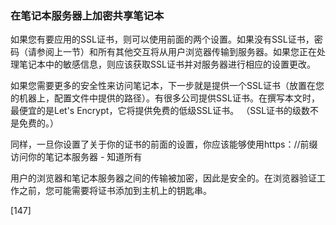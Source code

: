 ### 在笔记本服务器上加密共享笔记本

如果您有要应用的SSL证书，则可以使用前面的两个设置。如果没有SSL证书，密码（请参阅上一节）和所有其他交互将从用户浏览器传输到服务器。如果您正在处理笔记本中的敏感信息，则应该获取SSL证书并对服务器进行相应的设置更改。

如果您需要更多的安全性来访问笔记本，下一步就是提供一个SSL证书（放置在您的机器上，配置文件中提供的路径）。有很多公司提供SSL证书。在撰写本文时，最便宜的是Let's Encrypt，它将提供免费的低级SSL证书。 （SSL证书的级数不是免费的。）

同样，一旦你设置了关于你的证书的前面的设置，你应该能够使用https：//前缀访问你的笔记本服务器 - 知道所有

用户的浏览器和笔记本服务器之间的传输被加密，因此是安全的。在浏览器验证工作之前，您可能需要将证书添加到主机上的钥匙串。
 










[147]